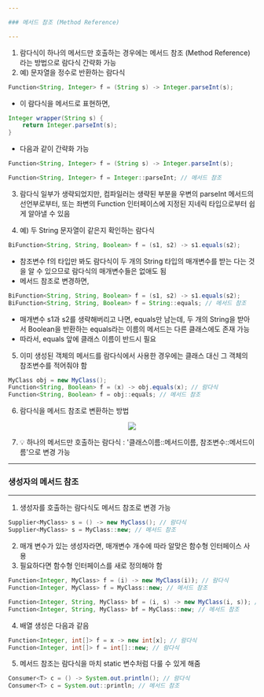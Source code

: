 ```yaml
---

### 메서드 참조 (Method Reference)

---
```


1. 람다식이 하나의 메서드만 호출하는 경우에는 메서드 참조 (Method Reference)라는 방법으로 람다식 간략화 가능
2. 예) 문자열을 정수로 반환하는 람다식

```java
Function<String, Integer> f = (String s) -> Integer.parseInt(s);
```

- 이 람다식을 메서드로 표현하면,

```java
Integer wrapper(String s) {
    return Integer.parseInt(s);
}
```

- 다음과 같이 간략화 가능

```java
Function<String, Integer> f = (String s) -> Integer.parseInt(s);

Function<String, Integer> f = Integer::parseInt; // 메서드 참조
```

3. 람다식 일부가 생략되었지만, 컴파일러는 생략된 부분을 우변의 parseInt 메서드의 선언부로부터, 또는 좌변의 Function 인터페이스에 지정된 지네릭 타입으로부터 쉽게 알아낼 수 있음

4. 예) 두 String 문자열이 같은지 확인하는 람다식

```java
BiFunction<String, String, Boolean> f = (s1, s2) -> s1.equals(s2);
```

- 참조변수 f의 타입만 봐도 람다식이 두 개의 String 타입의 매개변수를 받는 다는 것을 알 수 있으므로 람다식의 매개변수들은 없애도 됨
- 메서드 참조로 변경하면,

```java
BiFunction<String, String, Boolean> f = (s1, s2) -> s1.equals(s2);
BiFunction<String, String, Boolean> f = String::equals; // 메서드 참조
```

- 매개변수 s1과 s2를 생략해버리고 나면, equals만 남는데, 두 개의 String을 받아서 Boolean을 반환하는 equals라는 이름의 메서드는 다른 클래스에도 존재 가능
- 따라서, equals 앞에 클래스 이름이 반드시 필요

5. 이미 생성된 객체의 메서드를 람다식에서 사용한 경우에는 클래스 대신 그 객체의 참조변수를 적어줘야 함

```java
MyClass obj = new MyClass();
Function<String, Boolean> f = (x) -> obj.equals(x); // 람다식
Function<String, Boolean> f = obj::equals; // 메서드 참조
```

6. 람다식을 메서드 참조로 변환하는 방법
<div align="center">
<img src="https://github.com/sooyounghan/HTTP/assets/34672301/28bff318-68fe-44d4-8046-2aef8b27a3f2">
</div>

7. 💡 하나의 메서드만 호출하는 람다식 : '클래스이름::메서드이름, 참조변수::메서드이름'으로 변경 가능

---

### 생성자의 메서드 참조

---

1. 생성자를 호출하는 람다식도 메서드 참조로 변경 가능

```java
Supplier<MyClass> s = () -> new MyClass(); // 람다식
Supplier<MyClass> s = MyClass::new; // 메서드 참조
```

2. 매개 변수가 있는 생성자라면, 매개변수 개수에 따라 알맞은 함수형 인터페이스 사용
3. 필요하다면 함수형 인터페이스를 새로 정의해야 함

```java
Function<Integer, MyClass> f = (i) -> new MyClass(i)); // 람다식
Function<Integer, MyClass> f = MyClass::new; // 메서드 참조
```

```java
Function<Integer, String, MyClass> bf = (i, s) -> new MyClass(i, s)); // 람다식
Function<Integer, String, MyClass> bf = MyClass::new; // 메서드 참조
```

4. 배열 생성은 다음과 같음

```java
Function<Integer, int[]> f = x -> new int[x]; // 람다식
Function<Integer, int[]> f = int[]::new; // 람다식
```

5. 메서드 참조는 람다식을 마치 static 변수처럼 다룰 수 있게 해줌

```java
Consumer<T> c = () -> System.out.println(); // 람다식
Consumer<T> c = System.out::println; // 메서드 참조
```
